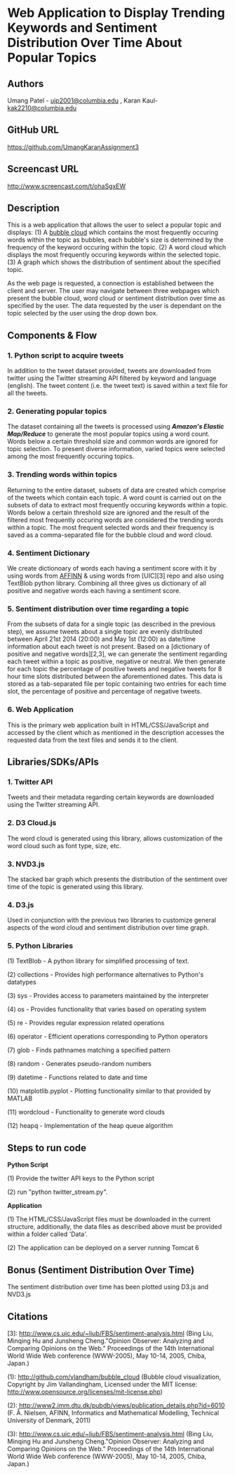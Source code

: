 Web Application to Display Trending Keywords and Sentiment Distribution Over Time About Popular Topics
======================================================================================================

Authors
-------
Umang Patel - ujp2001@columbia.edu , Karan Kaul- kak2210@columbia.edu


GitHub URL
----------
https://github.com/UmangKaranAssignment3


Screencast URL
--------------
http://www.screencast.com/t/ohaSgxEW


Description
-----------
This is a web application that allows the user to select a popular topic and displays:
(1) A [bubble cloud][1] which contains the most frequently occuring words within the topic as bubbles, each bubble's size is determined by the frequency of the keyword occuring within the topic.
(2) A word cloud which displays the most frequently occuring keywords within the selected topic.
(3) A graph which shows the distribution of sentiment about the specified topic.

As the web page is requested, a connection is established between the client and server. The user may navigate between three webpages which present the bubble cloud, word cloud or sentiment distribution over time as specified by the user.
The data requested by the user is dependant on the topic selected by the user using the drop down box.


Components & Flow
-----------------
### 1. Python script to acquire tweets ###  
In addition to the tweet dataset provided, tweets are downloaded from twitter using the Twitter streaming API filtered by keyword and language (english). The tweet content (i.e. the tweet text) is saved within a text file for all the tweets.

### 2. Generating popular topics ###
The dataset containing all the tweets is processed using ***Amazon's Elastic Map/Reduce*** to generate the most popular topics using a word count. Words below a certain threshold size and common words are ignored for topic selection. To present diverse information, varied topics were selected among the most frequently occuring topics.

### 3. Trending words within topics ###
Returning to the entire dataset, subsets of data are created which comprise of the tweets which contain each topic. A word count is carried out on the subsets of data to extract most frequently occuring keywords within a topic. Words below a certain threshold size are ignored and the result of the filtered most frequently occuring words are considered the trending words within a topic. The most frequent selected words and their frequency is saved as a comma-separated file for the bubble cloud and word cloud.

### 4. Sentiment Dictionary ###
We create dictionoary of words each having a sentiment score with it by using words from [AFFINN][2] & using words from [UIC][3] repo and also using TextBlob python library. Combining all three gives us dictionary of all positive and negative words each having a sentiment score.

### 5. Sentiment distribution over time regarding a topic ###
From the subsets of data for a single topic (as described in the previous step), we assume tweets about a single topic are evenly distributed between April 21st 2014 (20:00) and May 1st (12:00) as date/time information about each tweet is not present. Based on a [dictionary of positive and negative words][2,3], we can generate the sentiment regarding each tweet within a topic as positive, negative or neutral. We then generate for each topic the percentage of positive tweets and negative tweets for 8 hour time slots distributed between the aforementioned dates. This data is stored as a tab-separated file per topic containing two entries for each time slot, the percentage of positive and percentage of negative tweets.

### 6. Web Application ###
This is the primary web application built in HTML/CSS/JavaScript and accessed by the client which as mentioned in the description accesses the requested data from the text files and sends it to the client.


Libraries/SDKs/APIs
-------------------
### 1. Twitter API ###
Tweets and their metadata regarding certain keywords are downloaded using the Twitter streaming API.

### 2. D3 Cloud.js ###
The word cloud is generated using this library, allows customization of the word cloud such as font type, size, etc.

### 3. NVD3.js ###
The stacked bar graph which presents the distribution of the sentiment over time of the topic is generated using this library.

### 4. D3.js ###
Used in conjunction with the previous two libraries to customize general aspects of the word cloud and sentiment distribution over time graph. 

### 5. Python Libraries ###

(1) TextBlob - A python library for simplified processing of text.

(2) collections - Provides high performance alternatives to Python's datatypes

(3) sys - Provides access to parameters maintained by the interpreter

(4) os - Provides functionality that varies based on operating system

(5) re - Provides regular expression related operations

(6) operator - Efficient operations corresponding to Python operators

(7) glob - Finds pathnames matching a specified pattern

(8) random - Generates pseudo-random numbers

(9) datetime - Functions related to date and time

(10) matplotlib.pyplot - Plotting functionality similar to that provided by MATLAB

(11) wordcloud - Functionality to generate word clouds

(12) heapq - Implementation of the heap queue algorithm

Steps to run code
-----------------

__Python Script__

(1) Provide the twitter API keys to the Python script

(2) run "python twitter_stream.py".

__Application__

(1) The HTML/CSS/JavaScript files must be downloaded in the current structure, additionally, the data files as described above must be provided within a folder called 'Data'.

(2) The application can be deployed on a server running Tomcat 6

Bonus (Sentiment Distribution Over Time)
--------------------------------
The sentiment distribution over time has been plotted using D3.js and NVD3.js

Citations
---------
[1]: http://github.com/vlandham/bubble_cloud (Bubble cloud visualization, Copyright by Jim Vallandingham, Licensed under the MIT license: http://www.opensource.org/licenses/mit-license.php)

[2]: http://www2.imm.dtu.dk/pubdb/views/publication_details.php?id=6010 (F. Å. Nielsen, AFINN, Informatics and Mathematical Modelling, Technical University of Denmark, 2011)

[3]: http://www.cs.uic.edu/~liub/FBS/sentiment-analysis.html (Bing Liu, Minqing Hu and Junsheng Cheng."Opinion Observer: Analyzing and Comparing Opinions on the Web." Proceedings of the 14th International World Wide Web conference (WWW-2005), May 10-14, 2005, Chiba, Japan.)

(1): http://github.com/vlandham/bubble_cloud (Bubble cloud visualization, Copyright by Jim Vallandingham, Licensed under the MIT license: http://www.opensource.org/licenses/mit-license.php)

(2): http://www2.imm.dtu.dk/pubdb/views/publication_details.php?id=6010 (F. Å. Nielsen, AFINN, Informatics and Mathematical Modelling, Technical University of Denmark, 2011)

(3): http://www.cs.uic.edu/~liub/FBS/sentiment-analysis.html (Bing Liu, Minqing Hu and Junsheng Cheng."Opinion Observer: Analyzing and Comparing Opinions on the Web." Proceedings of the 14th International World Wide Web conference (WWW-2005), May 10-14, 2005, Chiba, Japan.)
